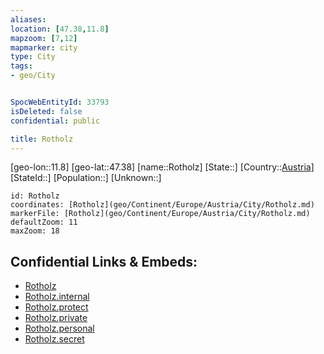 ```yaml
---
aliases: 
location: [47.38,11.8]
mapzoom: [7,12] 
mapmarker: city 
type: City
tags:
- geo/City


SpocWebEntityId: 33793
isDeleted: false
confidential: public

title: Rotholz
---
```

[geo-lon::11.8]
[geo-lat::47.38]
[name::Rotholz]
[State::]
[Country::[Austria](geo/Continent/Europe/Austria.md)]
[StateId::]
[Population::]
[Unknown::]


```leaflet
id: Rotholz
coordinates: [Rotholz](geo/Continent/Europe/Austria/City/Rotholz.md)
markerFile: [Rotholz](geo/Continent/Europe/Austria/City/Rotholz.md)
defaultZoom: 11 
maxZoom: 18
```


## Confidential Links & Embeds: 
- [Rotholz](../../../../../../_public/geo/Continent/Europe/Austria/City/Rotholz.md) 
- [Rotholz.internal](../../../../../../_internal/geo/Continent/Europe/Austria/City/Rotholz.internal.md) 
- [Rotholz.protect](../../../../../../_protect/geo/Continent/Europe/Austria/City/Rotholz.protect.md) 
- [Rotholz.private](../../../../../../_private/geo/Continent/Europe/Austria/City/Rotholz.private.md) 
- [Rotholz.personal](../../../../../../_personal/geo/Continent/Europe/Austria/City/Rotholz.personal.md) 
- [Rotholz.secret](../../../../../../_secret/geo/Continent/Europe/Austria/City/Rotholz.secret.md) 
